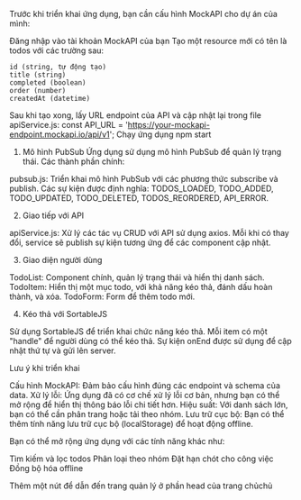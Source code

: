 Trước khi triển khai ứng dụng, bạn cần cấu hình MockAPI cho dự án của mình:

Đăng nhập vào tài khoản MockAPI của bạn
Tạo một resource mới có tên là todos với các trường sau:

    id (string, tự động tạo)
    title (string)
    completed (boolean)
    order (number)
    createdAt (datetime)
Sau khi tạo xong, lấy URL endpoint của API và cập nhật lại trong file apiService.js:
    const API_URL = 'https://your-mockapi-endpoint.mockapi.io/api/v1';
 Chạy ứng dụng
    npm start

1. Mô hình PubSub
Ứng dụng sử dụng mô hình PubSub để quản lý trạng thái. Các thành phần chính:

pubsub.js: Triển khai mô hình PubSub với các phương thức subscribe và publish.
Các sự kiện được định nghĩa: TODOS_LOADED, TODO_ADDED, TODO_UPDATED, TODO_DELETED, TODOS_REORDERED, API_ERROR.

2. Giao tiếp với API

apiService.js: Xử lý các tác vụ CRUD với API sử dụng axios.
Mỗi khi có thay đổi, service sẽ publish sự kiện tương ứng để các component cập nhật.

3. Giao diện người dùng

TodoList: Component chính, quản lý trạng thái và hiển thị danh sách.
TodoItem: Hiển thị một mục todo, với khả năng kéo thả, đánh dấu hoàn thành, và xóa.
TodoForm: Form để thêm todo mới.

4. Kéo thả với SortableJS

Sử dụng SortableJS để triển khai chức năng kéo thả.
Mỗi item có một "handle" để người dùng có thể kéo thả.
Sự kiện onEnd được sử dụng để cập nhật thứ tự và gửi lên server.

Lưu ý khi triển khai

Cấu hình MockAPI: Đảm bảo cấu hình đúng các endpoint và schema của data.
Xử lý lỗi: Ứng dụng đã có cơ chế xử lý lỗi cơ bản, nhưng bạn có thể mở rộng để hiển thị thông báo lỗi chi tiết hơn.
Hiệu suất: Với danh sách lớn, bạn có thể cần phân trang hoặc tải theo nhóm.
Lưu trữ cục bộ: Bạn có thể thêm tính năng lưu trữ cục bộ (localStorage) để hoạt động offline.

Bạn có thể mở rộng ứng dụng với các tính năng khác như:

Tìm kiếm và lọc todos
Phân loại theo nhóm
Đặt hạn chót cho công việc
Đồng bộ hóa offline

Thêm một nút để dẫn đến trang quản lý ở phần head của trang chủchủ